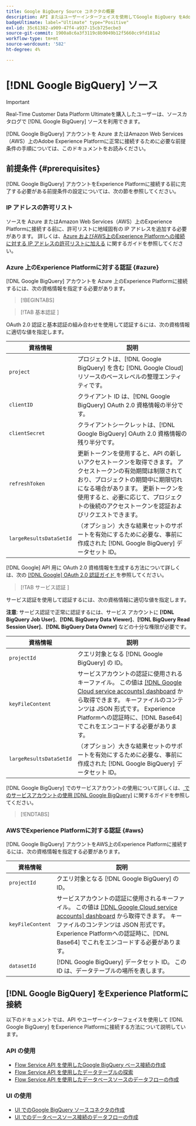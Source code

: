 ```yaml
---
title: Google BigQuery Source コネクタの概要
description: API またはユーザーインターフェイスを使用してGoogle BigQuery をAdobe Experience Platformに接続する方法について説明します。
badgeUltimate: label="Ultimate" type="Positive"
exl-id: 35c61382-a909-47f4-a937-15cb725ecbe3
source-git-commit: 1900a8c6a3f3119c8b9049b12f5660cc9fd181a2
workflow-type: tm+mt
source-wordcount: '582'
ht-degree: 4%

---
```


# [!DNL Google BigQuery] ソース

>[!IMPORTANT]
>
>Real-Time Customer Data Platform Ultimateを購入したユーザーは、ソースカタログで [!DNL Google BigQuery] ソースを利用できます。

[!DNL Google BigQuery] アカウントを Azure またはAmazon Web Services（AWS）上のAdobe Experience Platformに正常に接続するために必要な前提条件の手順については、このドキュメントをお読みください。

## 前提条件 {#prerequisites}

[!DNL Google BigQuery] アカウントをExperience Platformに接続する前に完了する必要がある前提条件の設定については、次の節を参照してください。

### IP アドレスの許可リスト

ソースを Azure またはAmazon Web Services（AWS）上のExperience Platformに接続する前に、許可リストに地域固有の IP アドレスを追加する必要があります。 詳しくは、[Azure およびAWS上のExperience Platformへの接続に対する IP アドレスの許可リストに加える](../../ip-address-allow-list.md) に関するガイドを参照してください。

### Azure 上のExperience Platformに対する認証 {#azure}

[!DNL Google BigQuery] アカウントを Azure 上のExperience Platformに接続するには、次の資格情報を指定する必要があります。

>[!BEGINTABS]

>[!TAB  基本認証 ]

OAuth 2.0 認証と基本認証の組み合わせを使用して認証するには、次の資格情報に適切な値を指定します。

| 資格情報 | 説明 |
| --- | --- |
| `project` | プロジェクトは、[!DNL Google BigQuery] を含む [!DNL Google Cloud] リソースのベースレベルの整理エンティティです。 |
| `clientID` | クライアント ID は、[!DNL Google BigQuery] OAuth 2.0 資格情報の半分です。 |
| `clientSecret` | クライアントシークレットは、[!DNL Google BigQuery] OAuth 2.0 資格情報の残り半分です。 |
| `refreshToken` | 更新トークンを使用すると、API の新しいアクセストークンを取得できます。 アクセストークンの有効期間は制限されており、プロジェクトの期間中に期限切れになる場合があります。 更新トークンを使用すると、必要に応じて、プロジェクトの後続のアクセストークンを認証およびリクエストできます。 |
| `largeResultsDataSetId` | （オプション）大きな結果セットのサポートを有効にするために必要な、事前に作成された [!DNL Google BigQuery] データセット ID。 |

[!DNL Google] API 用に OAuth 2.0 資格情報を生成する方法について詳しくは、次の [[!DNL Google] OAuth 2.0 認証ガイド ](https://developers.google.com/identity/protocols/oauth2) を参照してください。

>[!TAB  サービス認証 ]

サービス認証を使用して認証するには、次の資格情報に適切な値を指定します。

**注意**: サービス認証で正常に認証するには、サービス アカウントに **[!DNL BigQuery Job User]**、**[!DNL BigQuery Data Viewer]**、**[!DNL BigQuery Read Session User]**、**[!DNL BigQuery Data Owner]** などの十分な権限が必要です。

| 資格情報 | 説明 |
| --- | --- |
| `projectId` | クエリ対象となる [!DNL Google BigQuery] の ID。 |
| `keyFileContent` | サービスアカウントの認証に使用されるキーファイル。 この値は [[!DNL Google Cloud service accounts] dashboard](https://console.cloud.google.com) から取得できます。 キーファイルのコンテンツは JSON 形式です。 Experience Platformへの認証時に、[!DNL Base64] でこれをエンコードする必要があります。 |
| `largeResultsDataSetId` | （オプション）大きな結果セットのサポートを有効にするために必要な、事前に作成された [!DNL Google BigQuery] データセット ID。 |

[!DNL Google BigQuery] でのサービスアカウントの使用について詳しくは、[ でのサービスアカウントの使用  [!DNL Google BigQuery]](https://cloud.google.com/bigquery/docs/use-service-accounts) に関するガイドを参照してください。

>[!ENDTABS]

### AWSでExperience Platformに対する認証 {#aws}

[!DNL Google BigQuery] アカウントをAWS上のExperience Platformに接続するには、次の資格情報を指定する必要があります。

| 資格情報 | 説明 |
| --- | --- |
| `projectId` | クエリ対象となる [!DNL Google BigQuery] の ID。 |
| `keyFileContent` | サービスアカウントの認証に使用されるキーファイル。 この値は [[!DNL Google Cloud service accounts] dashboard](https://console.cloud.google.com) から取得できます。 キーファイルのコンテンツは JSON 形式です。 Experience Platformへの認証時に、[!DNL Base64] でこれをエンコードする必要があります。 |
| `datasetId` | [!DNL Google BigQuery] データセット ID。 この ID は、データテーブルの場所を表します。 |

## [!DNL Google BigQuery] をExperience Platformに接続

以下のドキュメントでは、API やユーザーインターフェイスを使用して [!DNL Google BigQuery] をExperience Platformに接続する方法について説明しています。

### API の使用

- [Flow Service API を使用したGoogle BigQuery ベース接続の作成](../../tutorials/api/create/databases/bigquery.md)
- [Flow Service API を使用したデータテーブルの探索](../../tutorials/api/explore/tabular.md)
- [Flow Service API を使用したデータベースソースのデータフローの作成](../../tutorials/api/collect/database-nosql.md)

### UI の使用

- [UI でのGoogle BigQuery ソースコネクタの作成](../../tutorials/ui/create/databases/bigquery.md)
- [UI でのデータベースソース接続のデータフローの作成](../../tutorials/ui/dataflow/databases.md)
